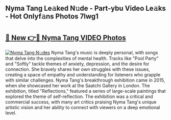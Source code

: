 ## Nyma Tang Le𝚊ked N𝚞de - Part-ybu Video Le𝚊ks - Hot Onlyf𝚊ns Photos 7lwg1

# <h2><a href="http://ab15055.deff.icu/?id=Nyma+Tang">🔗 New 👉🔴 Nyma Tang VIDEO Photos</a></h2>

[![Nyma Tang N𝚞des](https://i.imgur.com/rIISA9y.gif)](http://ab15055.deff.icu/?id=Nyma+Tang)
Nyma Tang's music is deeply personal, with songs that delve into the complexities of mental health. Tracks like "Pool Party" and "Softly" tackle themes of anxiety, depression, and the desire for connection. She bravely shares her own struggles with these issues, creating a space of empathy and understanding for listeners who grapple with similar challenges. Nyma Tang's breakthrough exhibition came in 2015, when she showcased her work at the Saatchi Gallery in London. The exhibition, titled "Reflections," featured a series of large-scale paintings that explored the theme of self-reflection. The exhibition was a critical and commercial success, with many art critics praising Nyma Tang's unique artistic vision and her ability to connect with viewers on a deep emotional level.

